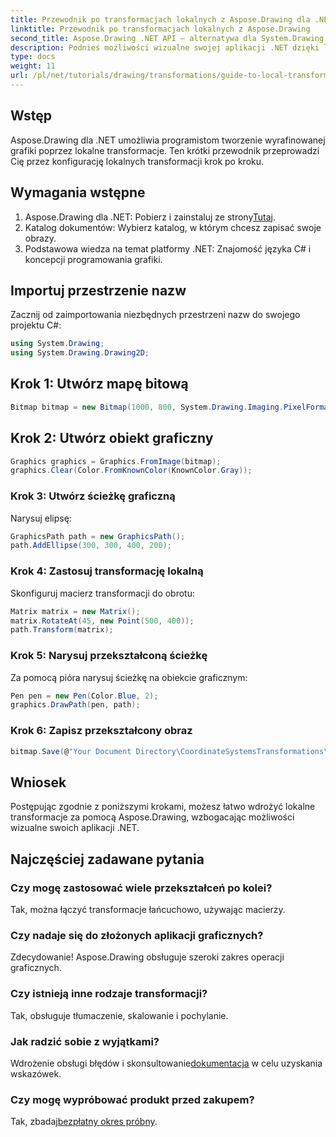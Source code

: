 ```yaml
---
title: Przewodnik po transformacjach lokalnych z Aspose.Drawing dla .NET
linktitle: Przewodnik po transformacjach lokalnych z Aspose.Drawing
second_title: Aspose.Drawing .NET API — alternatywa dla System.Drawing.Common
description: Podnieś możliwości wizualne swojej aplikacji .NET dzięki lokalnym transformacjom przy użyciu Aspose.Drawing. Ten kompleksowy samouczek przeprowadzi Cię przez proces tworzenia oszałamiającej grafiki poprzez stosowanie macierzy transformacji.
type: docs
weight: 11
url: /pl/net/tutorials/drawing/transformations/guide-to-local-transformation/
---
```

## Wstęp

Aspose.Drawing dla .NET umożliwia programistom tworzenie wyrafinowanej grafiki poprzez lokalne transformacje. Ten krótki przewodnik przeprowadzi Cię przez konfigurację lokalnych transformacji krok po kroku.

## Wymagania wstępne

1.  Aspose.Drawing dla .NET: Pobierz i zainstaluj ze strony[Tutaj](https://releases.aspose.com/drawing/net/).
2. Katalog dokumentów: Wybierz katalog, w którym chcesz zapisać swoje obrazy.
3. Podstawowa wiedza na temat platformy .NET: Znajomość języka C# i koncepcji programowania grafiki.

## Importuj przestrzenie nazw

Zacznij od zaimportowania niezbędnych przestrzeni nazw do swojego projektu C#:

```csharp
using System.Drawing;
using System.Drawing.Drawing2D;
```

## Krok 1: Utwórz mapę bitową

```csharp
Bitmap bitmap = new Bitmap(1000, 800, System.Drawing.Imaging.PixelFormat.Format32bppPArgb);
```

## Krok 2: Utwórz obiekt graficzny

```csharp
Graphics graphics = Graphics.FromImage(bitmap);
graphics.Clear(Color.FromKnownColor(KnownColor.Gray));
```

### Krok 3: Utwórz ścieżkę graficzną

Narysuj elipsę:

```csharp
GraphicsPath path = new GraphicsPath();
path.AddEllipse(300, 300, 400, 200);
```

### Krok 4: Zastosuj transformację lokalną

Skonfiguruj macierz transformacji do obrotu:

```csharp
Matrix matrix = new Matrix();
matrix.RotateAt(45, new Point(500, 400));
path.Transform(matrix);
```

### Krok 5: Narysuj przekształconą ścieżkę

Za pomocą pióra narysuj ścieżkę na obiekcie graficznym:

```csharp
Pen pen = new Pen(Color.Blue, 2);
graphics.DrawPath(pen, path);
```

### Krok 6: Zapisz przekształcony obraz

```csharp
bitmap.Save(@"Your Document Directory\CoordinateSystemsTransformations\LocalTransformation_out.png");
```

## Wniosek

Postępując zgodnie z poniższymi krokami, możesz łatwo wdrożyć lokalne transformacje za pomocą Aspose.Drawing, wzbogacając możliwości wizualne swoich aplikacji .NET.

## Najczęściej zadawane pytania

### Czy mogę zastosować wiele przekształceń po kolei?  
Tak, można łączyć transformacje łańcuchowo, używając macierzy.

### Czy nadaje się do złożonych aplikacji graficznych?  
Zdecydowanie! Aspose.Drawing obsługuje szeroki zakres operacji graficznych.

### Czy istnieją inne rodzaje transformacji?  
Tak, obsługuje tłumaczenie, skalowanie i pochylanie.

### Jak radzić sobie z wyjątkami?  
 Wdrożenie obsługi błędów i skonsultowanie[dokumentacja](https://reference.aspose.com/drawing/net/) w celu uzyskania wskazówek.

### Czy mogę wypróbować produkt przed zakupem?  
 Tak, zbadaj[bezpłatny okres próbny](https://releases.aspose.com/).